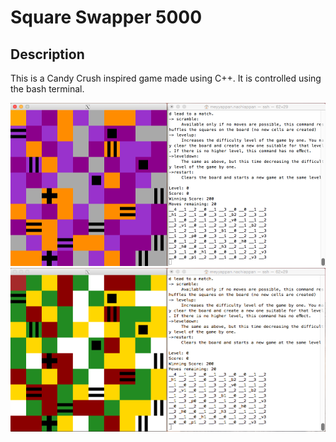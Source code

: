 # Square Swapper 5000

## Description
This is a Candy Crush inspired game made using C++. It is controlled using the bash terminal.

![Halloween Themed](./halloween.png)
![Christmas Themed](./christmas.png)

